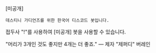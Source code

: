 [미공개]

```데스티니 가디언즈를 위한 한국어 디스코드 봇입니다.```

접두사 "!"를 사용하여 [미공개] 봇을 사용할 수 있습니다.

"머리가 3개인 것도 좋지만 4개는 더 좋죠." — 제자 "제퍼디" 버레인